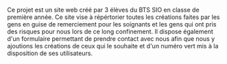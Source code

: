 Ce projet est un site web créé par 3 élèves du BTS SIO en classe de première année. 
Ce site vise à répértorier toutes les créations faites par les gens en guise de remerciement pour les
soignants et les gens qui ont pris des risques pour nous lors de ce long confinement. Il dispose également d'un formulaire 
permettant de prendre contact avec nous afin que nous y ajoutions les créations de ceux qui le souhaite et d'un numéro vert mis à la 
disposition de ses utilisateurs.
